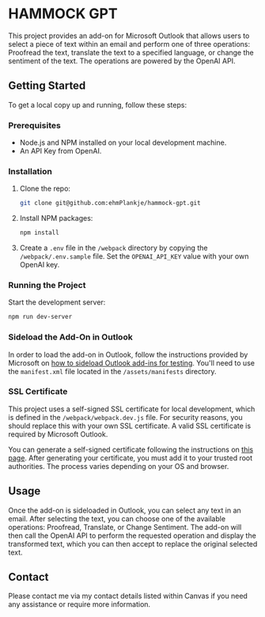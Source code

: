 # HAMMOCK GPT
This project provides an add-on for Microsoft Outlook that allows users to select a piece of text within an email and perform one of three operations: Proofread the text, translate the text to a specified language, or change the sentiment of the text. The operations are powered by the OpenAI API.

## Getting Started
To get a local copy up and running, follow these steps:

### Prerequisites
* Node.js and NPM installed on your local development machine.
* An API Key from OpenAI.

### Installation
1) Clone the repo:
    ```bash
    git clone git@github.com:ehmPlankje/hammock-gpt.git
    ```
   
2) Install NPM packages:
    ```bash
    npm install
    ```
3) Create a `.env` file in the `/webpack` directory by copying the `/webpack/.env.sample` file. Set the `OPENAI_API_KEY` value with your own OpenAI key.

### Running the Project
Start the development server:
```bash
npm run dev-server
```

### Sideload the Add-On in Outlook
In order to load the add-on in Outlook, follow the instructions provided by Microsoft on [how to sideload Outlook add-ins for testing](https://learn.microsoft.com/en-us/office/dev/add-ins/outlook/sideload-outlook-add-ins-for-testing?tabs=web). You'll need to use the `manifest.xml` file located in the `/assets/manifests` directory.

### SSL Certificate
This project uses a self-signed SSL certificate for local development, which is defined in the `/webpack/webpack.dev.js` file. For security reasons, you should replace this with your own SSL certificate. A valid SSL certificate is required by Microsoft Outlook.

You can generate a self-signed certificate following the instructions on [this page](https://devcenter.heroku.com/articles/ssl-certificate-self). After generating your certificate, you must add it to your trusted root authorities. The process varies depending on your OS and browser.

## Usage
Once the add-on is sideloaded in Outlook, you can select any text in an email. After selecting the text, you can choose one of the available operations: Proofread, Translate, or Change Sentiment. The add-on will then call the OpenAI API to perform the requested operation and display the transformed text, which you can then accept to replace the original selected text.

## Contact
Please contact me via my contact details listed within Canvas if you need any assistance or require more information.
